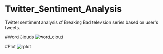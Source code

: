 # Twitter_Sentiment_Analysis
Twitter sentiment analysis of Breaking Bad television series based on user's tweets.

#Word Clouds
![word_cloud](https://cloud.githubusercontent.com/assets/11938740/13711409/a391dba6-e7d3-11e5-9cb0-1f5c891144ac.png)


#Plot
![rplot](https://cloud.githubusercontent.com/assets/11938740/13711422/ade5e804-e7d3-11e5-9b57-94f56afe0cab.png)


